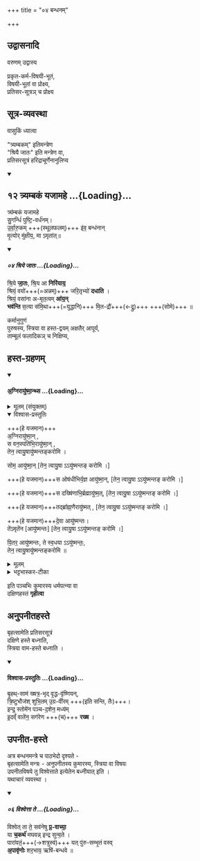 +++
title = "०४ बन्धनम्"

+++
## उद्वासनादि

वरुणम् उद्वास्य  

प्रकृत-कर्म-विषयी-भूतं,  
विषयी-भूतां वा प्रोक्ष्य,  
प्रतिसर-सूत्रञ् च प्रोक्ष्य  


## सूत्र-व्यवस्था
वासुकिं ध्यात्वा  

"त्र्यम्बकम्" इतिमन्त्रेण  
"श्रियै जातः" इति मन्त्रेण वा,  
प्रतिसरसूत्रं हरिद्राचूर्णेनानुलिप्य 

<div class="js_include" includetitle="true" newlevelforh1="2" unfilled url="/vedAH_Rk/shAkalam/saMhitA/vishvAsa-prastutiH/07/059/12_tryambakaM_yajAmahe.md">
<details open><summary><h2>१२ त्र्यम्बकं यजामहे ...{Loading}...</h2></summary>


त्र्य॑म्बकं यजामहे  
सु॒गन्धिं॑ पुष्टि॒-वर्ध॑नम्।  
उ॒र्वा॒रु॒कम् +++(स्थूलफलम्)+++ इ॑व॒ बन्ध॑नान्  
मृ॒त्योर् मु॑क्षीय॒, मा ऽमृता॑त्॥

</details>
</div>
<div class="js_include" includetitle="false" newlevelforh1="5" unfilled url="/vedAH_Rk/shAkalam/saMhitA/vishvAsa-prastutiH/09/094/04_shriye_jAtaH.md">
<details open><summary><h5>०४ श्रिये जातः ...{Loading}...</h5></summary>


श्रि॒ये **जा॒तः**, श्रि॒य आ **निरि॑याय॒**  
श्रियं॒ वयो॑+++(=अन्नम्)+++ जरि॒तृभ्यो॑ **दधाति** ।  
श्रियं॒ वसा॑ना अ-मृत॒त्वम् **आ॑य॒न्**  
**भव॑न्ति** स॒त्या स॑मि॒था+++(=युद्धानि)+++ मि॒त-द्रौ॑+++(←द्रु)+++ +++(सोमे)+++ ॥

</details>
</div>


कर्मानुगुणं  
पुरुषस्य, स्त्रिया वा हस्त-द्वयम् अक्षतैर् आपूर्य,  
ताम्बूलं फलादिकञ् च निक्षिप्य, 

## हस्त-ग्रहणम्
<div class="js_include" includetitle="false" newlevelforh1="4" unfilled url="/vedAH_yajuH/taittirIyam/saMhitA/yajuH/sarva-prastutiH/2/3/10_AyuShkAmeShTimantrAH/agnir_AyuShmAn.md">
<details open><summary><h4>अ॒ग्निरायु॑ष्मा॒न्थ्स ...{Loading}...</h4></summary>
<details><summary>मूलम् (संयुक्तम्)</summary>

अ॒ग्निरायु॑ष्मा॒न्थ्स वन॒स्पति॑भि॒रायु॑ष्मा॒न्तेन॒ त्वायु॒षायु॑ष्मन्तङ्करोमि॒ सोम॒ आयु॑ष्मा॒न्थ्स ओष॑धीभिर्य॒ज्ञ आयु॑ष्मा॒न्थ्स दख्षि॑णाभि॒र्ब्रह्मायु॑ष्म॒त्तद्ब्रा᳚ह्म॒णैरायु॑ष्मद्दे॒वा आयु॑ष्मन्त॒स्ते॑ऽमृते॑न पि॒तर॒ आयु॑ष्मन्त॒स्ते स्व॒धयायु॑ष्मन्त॒स्तेन॒ त्वायु॒षायु॑ष्मन्तङ्करोमि ॥ [40]
</details>
<details open><summary>विश्वास-प्रस्तुतिः</summary>

+++(हे यजमान)+++  
अ॒ग्निरायु॑ष्मा॒न् ,   
स वन॒स्पति॑भि॒रायु॑ष्मा॒न् ,   
तेन॒ त्वायु॒षायु॑ष्मन्तङ्करोमि ।

सोम॒ आयु॑ष्मा॒न् [तेन॒ त्वायु॒षा ऽऽयु॑ष्मन्तङ् करोमि ।]

+++(हे यजमान)+++स ओष॑धीभिर्य॒ज्ञ आयु॑ष्मा॒न्, [तेन॒ त्वायु॒षा ऽऽयु॑ष्मन्तङ् करोमि ।]

+++(हे यजमान)+++स दख्षि॑णाभि॒र्ब्रह्मायु॑ष्म॒त्, [तेन॒ त्वायु॒षा ऽऽयु॑ष्मन्तङ् करोमि ।]

+++(हे यजमान)+++तद्ब्रा᳚ह्म॒णैरायु॑ष्मत् , [तेन॒ त्वायु॒षा ऽऽयु॑ष्मन्तङ् करोमि ।]

+++(हे यजमान)+++दे॒वा  आयु॑ष्मन्तः।  
ते॑ऽमृते॑न [आयु॑ष्मन्तः]  [तेन॒ त्वायु॒षा ऽऽयु॑ष्मन्तङ् करोमि ।]

पि॒तर॒ आयु॑ष्मन्तः,
ते स्व॒धया ऽऽयु॑ष्मन्तः॒,  
तेन॒ त्वायु॒षायु॑ष्मन्तङ्करोमि ॥
</details>
<details><summary>मूलम्</summary>

अ॒ग्निरायु॑ष्मा॒न् ,   
स वन॒स्पति॑भि॒रायु॑ष्मा॒न् ,   
तेन॒ त्वायु॒षायु॑ष्मन्तङ्करोमि ।

सोम॒ आयु॑ष्मा॒न् ,
स ओष॑धीभिर्य॒ज्ञ आयु॑ष्मा॒न्,

स दख्षि॑णाभि॒र्ब्रह्मायु॑ष्म॒त्,

तद्ब्रा᳚ह्म॒णैरायु॑ष्मत् ,

दे॒वा  आयु॑ष्मन्तः

ते॑ऽमृते॑न पि॒तर॒ आयु॑ष्मन्तः,
ते स्व॒धयायु॑ष्मन्तः॒, तेन॒ त्वायु॒षायु॑ष्मन्तङ्करोमि ॥
</details>
<details><summary>भट्टभास्कर-टीका</summary>

अग्निरायुष्मान् दीर्घायुः । स वनस्पतिभिरायुष्मान् तैर्हेतुभिस्तैर्वासह । तेनायुषा उभयेनायुषा त्वामायुष्मन्तं करोमि दीर्घायुषं करोमि । हे यजमान सोमादिषु 'आयुष्मान्तेन' इत्याद्यनुषज्यते । सोम ओषधीभिः, यज्ञो दक्षिणाभिः ब्रह्म ब्राह्मणैः, देवा अमृतेन, पितरस्स्वधया ॥

इति द्वितीये तृतीये दशमोनुवाकः ॥
</details>
</details>
</div>  


इति पञ्चभिः कुमारस्य धर्मपत्न्या वा  
दक्षिणहस्तं **गृहीत्वा**  


## अनुपनीतहस्ते
बृहत्सामेति प्रतिसरसूत्रं  
दक्षिणे हस्ते बध्नाति,  
स्त्रिया वाम-हस्ते बध्नाति । 

<div class="js_include" newlevelforh1="4" none="" title="विश्वास-प्रस्तुतिः" unfilled url="/vedAH_yajuH/taittirIyam/saMhitA/Rk/vishvAsa-prastutiH/4/4/12_ashva-medha-dasha-haviShkeShTi-yAjyA-puronuvAkyA/05_bRhathsAma_khShatrabhRd.md">
<details open><summary><h4>विश्वास-प्रस्तुतिः ...{Loading}...</h4></summary>

बृ॒हथ्-साम॑ ख्षत्र॒-भृद् वृ॒द्ध-वृ॑ष्णियन्,   
त्रि॒ष्टुभौज॑श् शुभि॒तम् उ॒ग्र-वी॑रम् +++(इति सन्ति, तैः)+++।    
इन्द्र॒ स्तोमे॑न पञ्च-द॒शेन॒ मध्य॑म्  
इ॒दव्ँ वाते॑न॒ सग॑रेण +++(च)+++ **रख्ष** ।
</details>
</div>

## उपनीत-हस्ते
अत्र बन्धनमन्त्रे च पाठभेदो दृश्यते -  
बृहत्सामेति मन्त्रः - अनुपनीतस्य कुमारस्य, स्त्रिया वा विषयः  
उपनीतविषये तु विश्वेत्ताते इत्येतेन बध्नीयात् इति ।  
यथाचारं व्यवस्था ।

<div class="js_include" includetitle="false" newlevelforh1="5" unfilled url="/vedAH_Rk/shAkalam/saMhitA/vishvAsa-prastutiH/08/100/06_vishvettA_te.md">
<details open><summary><h5>०६ विश्वेत्ता ते ...{Loading}...</h5></summary>


विश्वेत् ता ते॒ सव॑नेषु **प्र॒-वाच्या॒**  
या **च॒कर्थ॑** मघवन्न् इन्द्र सुन्व॒ते ।  
पारा॑वतं॒+++(→शत्रुस्वं)+++ यत् पु॑रु-सम्भृ॒तं वस्व्  
**अ॒पावृ॑णोः** शर॒भाय॒ ऋषि॑-बन्धवे ॥

</details>
</div>  

